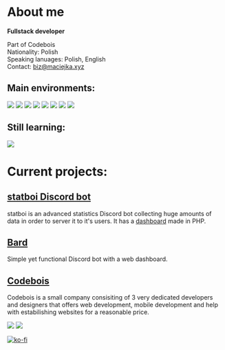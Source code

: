 # About me
**Fullstack developer**

Part of Codebois<br>
Nationality: Polish<br>
Speaking lanuages: Polish, English<br>
Contact: biz@maciejka.xyz<br>
## Main environments:
![](https://img.shields.io/badge/JavaScript-F7DF1E.svg?style=for-the-badge&logo=JavaScript&logoColor=black) ![](https://img.shields.io/badge/Node.js-339933.svg?style=for-the-badge&logo=nodedotjs&logoColor=white) ![](https://img.shields.io/badge/Express-000000.svg?style=for-the-badge&logo=Express&logoColor=white) ![](https://img.shields.io/badge/Electron-47848F.svg?style=for-the-badge&logo=Electron&logoColor=white) ![](https://img.shields.io/badge/.NET-512BD4.svg?style=for-the-badge&logo=dotnet&logoColor=white) ![](https://img.shields.io/badge/XAML-0C54C2.svg?style=for-the-badge&logo=XAML&logoColor=white) ![](https://img.shields.io/badge/Python-3776AB.svg?style=for-the-badge&logo=Python&logoColor=white) ![](https://img.shields.io/badge/Flask-000000.svg?style=for-the-badge&logo=Flask&logoColor=white)
## Still learning:
![](https://img.shields.io/badge/PHP-777BB4.svg?style=for-the-badge&logo=PHP&logoColor=white)

# Current projects:
## [statboi Discord bot](https://statboi.xyz/)
statboi is an advanced statistics Discord bot collecting huge amounts of data in order to server it to it's users. It has a [dashboard](https://dash.statboi.xyz/) made in PHP.

## [Bard](https://github.com/codebois-dev/bard)
Simple yet functional Discord bot with a web dashboard.

## [Codebois](https://codebois.dev/)
Codebois is a small company consisiting of 3 very dedicated developers and designers that offers web development, mobile development and help with estabilishing websites for a reasonable price.

![](https://github-readme-stats.vercel.app/api?username=MaciejkaG&show_icons=true&theme=transparent) ![](https://github-readme-stats.vercel.app/api/top-langs/?username=MaciejkaG&layout=donut&theme=transparent)

[![ko-fi](https://ko-fi.com/img/githubbutton_sm.svg)](https://ko-fi.com/Z8Z8OQF2R)
